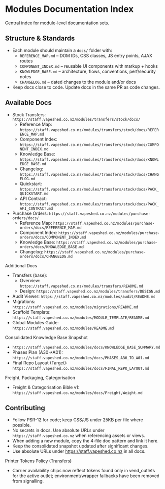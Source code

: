 # Modules Documentation Index

Central index for module-level documentation sets.

## Structure & Standards
- Each module should maintain a `docs/` folder with:
  - `REFERENCE_MAP.md` – DOM IDs, CSS classes, JS entry points, AJAX routes
  - `COMPONENT_INDEX.md` – reusable UI components with markup + hooks
  - `KNOWLEDGE_BASE.md` – architecture, flows, conventions, perf/security notes
  - `CHANGELOG.md` – dated changes to the module and/or docs
- Keep docs close to code. Update docs in the same PR as code changes.

## Available Docs
- Stock Transfers: `https://staff.vapeshed.co.nz/modules/transfers/stock/docs/`
  - Reference Map: `https://staff.vapeshed.co.nz/modules/transfers/stock/docs/REFERENCE_MAP.md`
  - Component Index: `https://staff.vapeshed.co.nz/modules/transfers/stock/docs/COMPONENT_INDEX.md`
  - Knowledge Base: `https://staff.vapeshed.co.nz/modules/transfers/stock/docs/KNOWLEDGE_BASE.md`
  - Changelog: `https://staff.vapeshed.co.nz/modules/transfers/stock/docs/CHANGELOG.md`
  - Quickstart: `https://staff.vapeshed.co.nz/modules/transfers/stock/docs/PACK_QUICKSTART.md`
  - API Contract: `https://staff.vapeshed.co.nz/modules/transfers/stock/docs/PACK_API_CONTRACT.md`
- Purchase Orders: `https://staff.vapeshed.co.nz/modules/purchase-orders/docs/`
  - Reference Map: `https://staff.vapeshed.co.nz/modules/purchase-orders/docs/REFERENCE_MAP.md`
  - Component Index: `https://staff.vapeshed.co.nz/modules/purchase-orders/docs/COMPONENT_INDEX.md`
  - Knowledge Base: `https://staff.vapeshed.co.nz/modules/purchase-orders/docs/KNOWLEDGE_BASE.md`
  - Changelog: `https://staff.vapeshed.co.nz/modules/purchase-orders/docs/CHANGELOG.md`

Additional Docs
- Transfers (base):
  - Overview: `https://staff.vapeshed.co.nz/modules/transfers/README.md`
  - Design: `https://staff.vapeshed.co.nz/modules/transfers/DESIGN.md`
- Audit Viewer: `https://staff.vapeshed.co.nz/modules/audit/README.md`
- Migrations: `https://staff.vapeshed.co.nz/modules/migrations/README.md`
- Scaffold Template: `https://staff.vapeshed.co.nz/modules/MODULE_TEMPLATE/README.md`
- Global Modules Guide: `https://staff.vapeshed.co.nz/modules/README.md`

Consolidated Knowledge Base Snapshot
- `https://staff.vapeshed.co.nz/modules/docs/KNOWLEDGE_BASE_SUMMARY.md`
- Phases Plan (A30→A01): `https://staff.vapeshed.co.nz/modules/docs/PHASES_A30_TO_A01.md`
- Final Repo Layout (Target): `https://staff.vapeshed.co.nz/modules/docs/FINAL_REPO_LAYOUT.md`

Freight, Packaging, Categorisation
- Freight & Categorisation Bible v1: `https://staff.vapeshed.co.nz/modules/docs/Freight,Weight.md`

## Contributing
- Follow PSR-12 for code; keep CSS/JS under 25KB per file where possible.
- No secrets in docs. Use absolute URLs under `https://staff.vapeshed.co.nz` when referencing assets or views.
- When adding a new module, copy the 4-file doc pattern and link it here.
 - Keep the consolidated snapshot updated after significant changes.
 - Use absolute URLs under https://staff.vapeshed.co.nz in all docs.

Printer Tokens Policy (Transfers)
- Carrier availability chips now reflect tokens found only in vend_outlets for the active outlet; environment/wrapper fallbacks have been removed from signalling.
